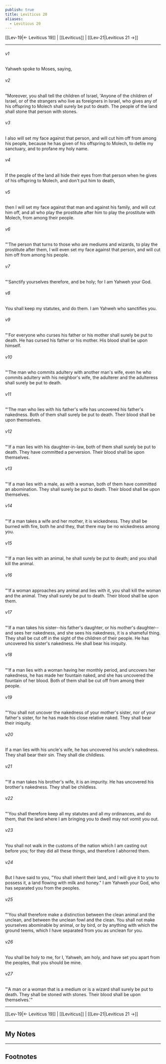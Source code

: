 ```yaml
---
publish: true
title: Leviticus 20
aliases:
  - Leviticus 20
---
```


[[Lev-19|← Leviticus 19]] | [[Leviticus]] | [[Lev-21|Leviticus 21 →]]
***



###### v1 
Yahweh spoke to Moses, saying, 

###### v2 
"Moreover, you shall tell the children of Israel, 'Anyone of the children of Israel, or of the strangers who live as foreigners in Israel, who gives any of his offspring to Molech shall surely be put to death. The people of the land shall stone that person with stones. 

###### v3 
I also will set my face against that person, and will cut him off from among his people, because he has given of his offspring to Molech, to defile my sanctuary, and to profane my holy name. 

###### v4 
If the people of the land all hide their eyes from that person when he gives of his offspring to Molech, and don't put him to death, 

###### v5 
then I will set my face against that man and against his family, and will cut him off, and all who play the prostitute after him to play the prostitute with Molech, from among their people. 

###### v6 
"'The person that turns to those who are mediums and wizards, to play the prostitute after them, I will even set my face against that person, and will cut him off from among his people. 

###### v7 
"'Sanctify yourselves therefore, and be holy; for I am Yahweh your God. 

###### v8 
You shall keep my statutes, and do them. I am Yahweh who sanctifies you. 

###### v9 
"'For everyone who curses his father or his mother shall surely be put to death. He has cursed his father or his mother. His blood shall be upon himself. 

###### v10 
"'The man who commits adultery with another man's wife, even he who commits adultery with his neighbor's wife, the adulterer and the adulteress shall surely be put to death. 

###### v11 
"'The man who lies with his father's wife has uncovered his father's nakedness. Both of them shall surely be put to death. Their blood shall be upon themselves. 

###### v12 
"'If a man lies with his daughter-in-law, both of them shall surely be put to death. They have committed a perversion. Their blood shall be upon themselves. 

###### v13 
"'If a man lies with a male, as with a woman, both of them have committed an abomination. They shall surely be put to death. Their blood shall be upon themselves. 

###### v14 
"'If a man takes a wife and her mother, it is wickedness. They shall be burned with fire, both he and they, that there may be no wickedness among you. 

###### v15 
"'If a man lies with an animal, he shall surely be put to death; and you shall kill the animal. 

###### v16 
"'If a woman approaches any animal and lies with it, you shall kill the woman and the animal. They shall surely be put to death. Their blood shall be upon them. 

###### v17 
"'If a man takes his sister--his father's daughter, or his mother's daughter--and sees her nakedness, and she sees his nakedness, it is a shameful thing. They shall be cut off in the sight of the children of their people. He has uncovered his sister's nakedness. He shall bear his iniquity. 

###### v18 
"'If a man lies with a woman having her monthly period, and uncovers her nakedness, he has made her fountain naked, and she has uncovered the fountain of her blood. Both of them shall be cut off from among their people. 

###### v19 
"'You shall not uncover the nakedness of your mother's sister, nor of your father's sister, for he has made his close relative naked. They shall bear their iniquity. 

###### v20 
If a man lies with his uncle's wife, he has uncovered his uncle's nakedness. They shall bear their sin. They shall die childless. 

###### v21 
"'If a man takes his brother's wife, it is an impurity. He has uncovered his brother's nakedness. They shall be childless. 

###### v22 
"'You shall therefore keep all my statutes and all my ordinances, and do them, that the land where I am bringing you to dwell may not vomit you out. 

###### v23 
You shall not walk in the customs of the nation which I am casting out before you; for they did all these things, and therefore I abhorred them. 

###### v24 
But I have said to you, "You shall inherit their land, and I will give it to you to possess it, a land flowing with milk and honey." I am Yahweh your God, who has separated you from the peoples. 

###### v25 
"'You shall therefore make a distinction between the clean animal and the unclean, and between the unclean fowl and the clean. You shall not make yourselves abominable by animal, or by bird, or by anything with which the ground teems, which I have separated from you as unclean for you. 

###### v26 
You shall be holy to me, for I, Yahweh, am holy, and have set you apart from the peoples, that you should be mine. 

###### v27 
"'A man or a woman that is a medium or is a wizard shall surely be put to death. They shall be stoned with stones. Their blood shall be upon themselves.'"

***
[[Lev-19|← Leviticus 19]] | [[Leviticus]] | [[Lev-21|Leviticus 21 →]]

---
## My Notes

---
## Footnotes